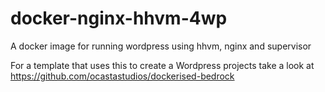 # docker-nginx-hhvm-4wp
A docker image for running wordpress using hhvm, nginx and supervisor

For a template that uses this to create a Wordpress projects take a look at https://github.com/ocastastudios/dockerised-bedrock

